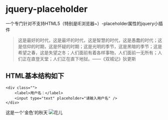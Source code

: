 # jquery-placeholder
一个专门针对不支持HTML5（特别是IE浏览器~）-placeholder属性的jquery小插件
>这是最好的时代，这是最坏的时代，这是智慧的时代，这是愚蠢的时代；这是信仰的时期，这是怀疑的时期；这是光明的季节，这是黑暗的季节；这是希望之春，这是失望之冬；人们面前有着各样事物，人们面前一无所有；人们正在直登天堂；人们正在直下地狱。——《双城记》狄更斯

## HTML基本结构如下
	<div class="">
		<label>用户名：</label>
		<input type="text" placeholder="请输入用户名" />
	</div>

这是一个'金色'的秋天
![花儿](http://ww3.sinaimg.cn/large/6aee7dbbgw1effezhonxlj20e009c3yu.jpg)

